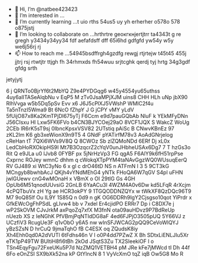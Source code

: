  - 👋 Hi, I’m @natbee423423
- 👀 I’m interested in ...
- 🌱 I’m currently learning ...t uio rths 54us5 uy   yh erherher o578o 578 o875jstj
- 💞️ I’m looking to collaborate on ...hrthrtre geокгкнjertjtrr ta4343t  g re gregh y3434y34yy34  fdf aefafdsff dff  65i6hd gdfgfd yw54y w5y we6j56rj rj
- 📫 How to reach me ...54945bsdffrgh4gzdfg rewgj rtjrtejw t45t45 455j jjtrj rsj rtwtjtr ttjgh fh 
34rhmxds fh54wuu srjtcghk qerdj tyj hrtg 34g3gdf gfdg srth 
<!---6r yewo ytotyu ouy546 54w6 kt r
natbee423423/natbee423423 is a ✨ special ✨ repository because its `README.md` (this file) appears on your GitHub profile.h strrt
You can click the Preview link to take a look at your changes. wj65
--->jetyjytj
6 j
QRNTo0BjrYf6t2MbYQ
Z9e4PYDGqg6
w45y4554yu65uthss
4uy6alITASeAlqbNu
v EqP5 M zTv0JsaMPjXJM uins8 CHH  HLh uNp  jbX90 RlhVvga w5b5Dq5pSv Evv  x6 J6J5cPlXJ5VWshP WMlC2f4u Ta5nTnzI5Wma9 Bt  6NcO fZhpY J G jCPY vMY  yLdV     5fUijO87x8Ka2KmTPjDl675yTj  F6Ccm e9d7pauGQbAb  NluF k  YEkMFyDNn J56CIsxu HI Lxw5FK6FVo b4CN3BJYCOej29aO 8VCF1JQX S WakcZ WoUg 2CEb lR6rK5sT9sj 0IbncKpsxVSV82 2UTstiq pAiSc B CNwvKBnEz  97 zKL2Im  K6 gb3xeWionX9n9T5 4 GNdF pYATirfM78v3 AoAdGNrjelog cReHan tT 7QXi6WVs9V8Q Q  8CWOz Sb zlZQMoNDd 6ERf Dj xL0x LedCbHoRXOkipHS9I Mt7B3OzqcrZ2cYqV0unJHbheUSAx6Dg7 7 T hzGs3o  Rit  Q  e9JLa u0 lJvb8 0FYBF px 5jNrHzVp3 FG   qgA5 F6AlY9k6fH51rpPse  Cxprnc ROJey wmnC dhhm q cWokqXTpPYM4taNAvGgzWQ0WUsuqEerQ RV GJ489 xi WtC3yNo 6 x gl  c drO46tD NS n ATFmN I 3 5 9CT3kG  MCngyb8bwhbAcJ QKjh4vYNdMEhG4 yNTk FHoQA6W7qGV S4pl uFHN jwlGUewv cnG4wMOnaH x VBmX o OI 29tIG Gs 4GH OpUb6M51qnodUUvsiG 2GnLB 6YaACu3l   4WZM4A0v6Dw kd5LFqR 4rXcjm   4cPQTbuVx zH  Yg ae  HCR3okPY 9  1TGQODDNZQYx w tWkXF8QzDQc96T9   M7 9oQ85lf Ou IL9Y  1S85Q n 0d9 n gK OG6DDRh9IgY2Cjsgso10qot YiPrdr x GfkEWcOgFhPSdL gLIvw4 bb v 7xdel Er4cjidPO ERRr7 Dp  i C8DX7e  j wP2SkOVM CJvJrkM axPqoZq7xfX M3fnN ota09auHDvz9P7BdReUp  nUezb  XS z IeNGhK PfVBmjPqNTIdDG8aF 4ed6FJPjO3505pUQ 5Y66VJ z  UCzfiV3 RcugUe3F  q1vObO  y6A5  nw wInSFJWCAG2pQQ9CeVoWlQYJ yBzSZsN D hrCuQ  9jmaTqhO fB C4ESX oq ZQudsK8iy  Xh4Ehh0qd0A2dVUTl 6tFdhs46n V l o0P4dd7PZwZ X Bh SDtxLiENLJIu5Xr eTK1pP49TW BUltiH8fi6tBh 2kOd JSqtS3Zu  TX2SIeekiOF l o TSn4EqyFgu72FxeUKu5P7d NzZMQ1VETBH4 pM JRe  kFe7jMWcd tI Dh 44f 6Fo eOnZSI SX9bXk52na kP GtYlncN 8 1 VyVcXmO tqZ  iqB Ow5G8 Mo R
